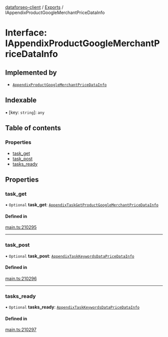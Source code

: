 [dataforseo-client](../README.md) / [Exports](../modules.md) / IAppendixProductGoogleMerchantPriceDataInfo

# Interface: IAppendixProductGoogleMerchantPriceDataInfo

## Implemented by

- [`AppendixProductGoogleMerchantPriceDataInfo`](../classes/AppendixProductGoogleMerchantPriceDataInfo.md)

## Indexable

▪ [key: `string`]: `any`

## Table of contents

### Properties

- [task\_get](IAppendixProductGoogleMerchantPriceDataInfo.md#task_get)
- [task\_post](IAppendixProductGoogleMerchantPriceDataInfo.md#task_post)
- [tasks\_ready](IAppendixProductGoogleMerchantPriceDataInfo.md#tasks_ready)

## Properties

### task\_get

• `Optional` **task\_get**: [`AppendixTaskGetProductGoogleMerchantPriceDataInfo`](../classes/AppendixTaskGetProductGoogleMerchantPriceDataInfo.md)

#### Defined in

[main.ts:210295](https://github.com/dataforseo/TypeScriptClient/blob/7ca1aa4/main.ts#L210295)

___

### task\_post

• `Optional` **task\_post**: [`AppendixTaskKeywordsDataPriceDataInfo`](../classes/AppendixTaskKeywordsDataPriceDataInfo.md)

#### Defined in

[main.ts:210296](https://github.com/dataforseo/TypeScriptClient/blob/7ca1aa4/main.ts#L210296)

___

### tasks\_ready

• `Optional` **tasks\_ready**: [`AppendixTaskKeywordsDataPriceDataInfo`](../classes/AppendixTaskKeywordsDataPriceDataInfo.md)

#### Defined in

[main.ts:210297](https://github.com/dataforseo/TypeScriptClient/blob/7ca1aa4/main.ts#L210297)
